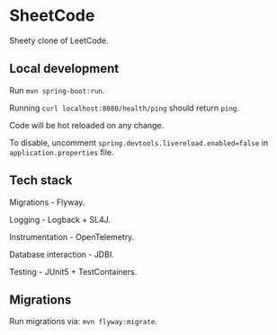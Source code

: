 # SheetCode

Sheety clone of LeetCode.

## Local development

Run `mvn spring-boot:run`.

Running `curl localhost:8080/health/ping` should return `ping`.

Code will be hot reloaded on any change.

To disable, uncomment `spring.devtools.livereload.enabled=false`
in `application.properties` file.

## Tech stack

Migrations - Flyway.

Logging - Logback + SL4J.

Instrumentation - OpenTelemetry.

Database interaction - JDBI.

Testing - JUnit5 + TestContainers.

## Migrations

Run migrations via: `mvn flyway:migrate`.

<!-- ## Kubernetes -->

<!-- Install `minikube` - https://minikube.sigs.k8s.io/docs/start. -->

<!-- Install `kubectl` - https://kubernetes.io/docs/tasks/tools/install-kubectl-linux. -->

<!-- Install `k9s` (optional) - https://k9scli.io/topics/install. -->

<!-- ## Elastic -->

<!-- For Observability, Elastic stack is used. Hosted in Kubernetes. -->
